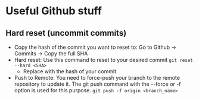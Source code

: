 # Useful Github stuff

## Hard reset (uncommit commits)
- Copy the hash of the commit you want to reset to: Go to Github → Commits → Copy the full SHA
- Hard reset: Use this command to reset to your desired commit
   `git reset --hard <SHA>`
   - Replace <SHA> with the hash of your commit
- Push to Remote: You need to force-push your branch to the remote repository to update it. The git push command with the --force or -f option is used for this purpose.
  `git push -f origin <branch_name>`
